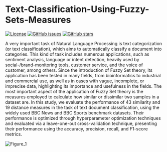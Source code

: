 ﻿# Text-Classification-Using-Fuzzy-Sets-Measures


[![License](https://img.shields.io/badge/License-MIT-blue.svg)](https://opensource.org/licenses/MIT)
[![GitHub issues](https://img.shields.io/github/issues/NickDamianos/Text-Classification-Using-Fuzzy-Sets-Measures)](https://github.com/NickDamianos/Text-Classification-Using-Fuzzy-Sets-Measures/issues)
[![GitHub stars](https://img.shields.io/github/stars/NickDamianos/Text-Classification-Using-Fuzzy-Sets-Measures)](https://github.com/NickDamianos/Text-Classification-Using-Fuzzy-Sets-Measures/stargazers)



A very important task of Natural Language Processing is text categorization (or text
classification), which aims to automatically classify a document into categories. This kind of task
includes numerous applications, such as sentiment analysis, language or intent detection, heavily
used by social-/brand-monitoring tools, customer service, and the voice of customer, among others.
Since the introduction of Fuzzy Set theory, its application has been tested in many fields, from
bioinformatics to industrial and commercial use, as well as in cases with vague, incomplete, or
imprecise data, highlighting its importance and usefulness in the fields. The most important aspect of
the application of Fuzzy Set theory is the measures employed to calculate how similar or dissimilar
two samples in a dataset are. In this study, we evaluate the performance of 43 similarity and 19
distance measures in the task of text document classification, using the widely used BBC News
and BBC Sports benchmark datasets. Their performance is optimized through hyperparameter
optimization techniques and evaluated via a leave-one-out cross-validation technique, presenting
their performance using the accuracy, precision, recall, and F1-score metrics.


![Figure_1](https://github.com/NickDamianos/Text-Classification-Using-Fuzzy-Sets-Measures/assets/24277792/6359d58c-9219-48e7-977d-ec0dec5203ef)
